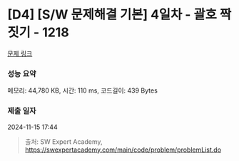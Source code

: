 # [D4] [S/W 문제해결 기본] 4일차 - 괄호 짝짓기 - 1218 

[문제 링크](https://swexpertacademy.com/main/code/problem/problemDetail.do?contestProbId=AV14eWb6AAkCFAYD) 

### 성능 요약

메모리: 44,780 KB, 시간: 110 ms, 코드길이: 439 Bytes

### 제출 일자

2024-11-15 17:44



> 출처: SW Expert Academy, https://swexpertacademy.com/main/code/problem/problemList.do